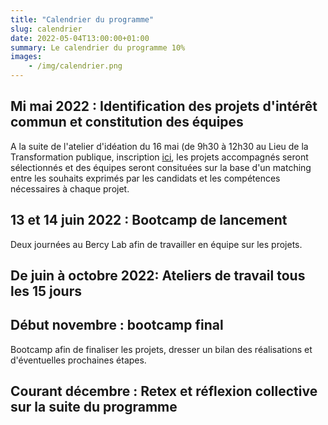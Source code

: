 ```yaml
---
title: "Calendrier du programme"
slug: calendrier
date: 2022-05-04T13:00:00+01:00
summary: Le calendrier du programme 10%
images: 
    - /img/calendrier.png
---
```



## Mi mai 2022 : Identification des projets d'intérêt commun et constitution des équipes 
A la suite de l'atelier d'idéation du 16 mai (de 9h30 à 12h30 au Lieu de la Transformation publique, inscription [ici](https://www.eventbrite.fr/e/billets-atelier-dideation-du-programme-10-308699397207), les projets accompagnés seront sélectionnés et des équipes seront consituées sur la base d'un matching entre les souhaits exprimés par les candidats et les compétences nécessaires à chaque projet. 

## 13 et 14 juin 2022 : Bootcamp de lancement
Deux journées au Bercy Lab afin de travailler en équipe sur les projets. 

## De juin à octobre 2022: Ateliers de travail tous les 15 jours 

## Début novembre : bootcamp final 
Bootcamp afin de finaliser les projets, dresser un bilan des réalisations et d'éventuelles prochaines étapes. 

## Courant décembre : Retex et réflexion collective sur la suite du programme